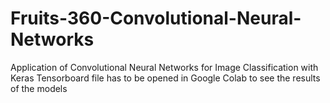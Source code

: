 # Fruits-360-Convolutional-Neural-Networks
Application of Convolutional Neural Networks for Image Classification with Keras
Tensorboard file has to be opened in Google Colab to see the results of the models
